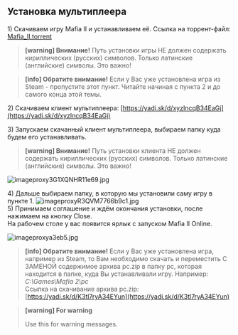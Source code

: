 ## Установка мультиплеера
1\) Скачиваем игру Mafia II и устанавливаем её. Ссылка на торрент-файл: [Mafia\_II.torrent](https://yadi.sk/d/B_Yhfp653JaKRN)
> **[warning] Внимание!**
Путь установки игры НЕ должен содержать кириллических \(русских\) символов. Только латинские \(английские\) символы. Это важно!   

> **[info] Обратите внимание!**
Если у Вас уже установлена игра из Steam - пропустите этот пункт. Читайте начиная с пункта 2 и до самого конца этой темы.

2\) Скачиваем клиент мультиплеера: [https://yadi.sk/d/xyzIncqB34EaGj](https://yadi.sk/d/xyzIncqB34EaGj)  

3\) Запускаем скачанный клиент мультиплеера, выбираем папку куда будем его устанавливать.

> **[warning] Внимание!** 
>Путь установки клиента НЕ должен содержать кириллических \(русских\) символов. Только латинские \(английские\) символы. Это важно!

![imageproxy3G1XQNHR11e69.jpg](http://static2.keep4u.ru/2017/05/27/imageproxy3G1XQNHR11e69.jpg)

4\) Дальше выбираем папку, в которую мы установили саму игру в пункте 1.
![imageproxyR3QVM7766b9c1.jpg](http://static2.keep4u.ru/2017/05/27/imageproxyR3QVM7766b9c1.jpg)  
5\) Принимаем соглашение и ждём окончания установки, после нажимаем на кнопку Close.   
На рабочем столе у вас появится ярлык с запуском Mafia II Online.

![imageproxya3eb5.jpg](http://static1.keep4u.ru/2017/05/27/imageproxya3eb5.jpg)

> **[info] Обратите внимание!** 
Если у Вас уже установлена игра, например из Steam, то Вам необходимо скачать и переместить С ЗАМЕНОЙ содержимое архива pc.zip в папку pc, которая находится в папке, куда Вы устанавливали игру. Например: _C:\Games\Mafia 2\pc_  
Ссылка на скачивание архива pc.zip: [https://yadi.sk/d/K3tl7ryA34EYun](https://yadi.sk/d/K3tl7ryA34EYun)

> **[warning] For warning**
>
> Use this for warning messages.
